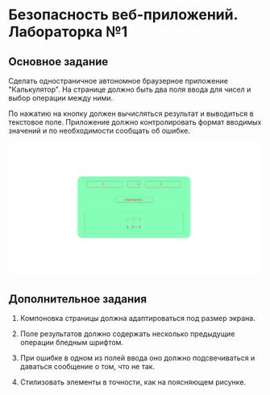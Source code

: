 # Безопасность веб-приложений. Лабораторка №1

## Основное задание

Сделать одностраничное автономное браузерное приложение "Калькулятор".
На странице должно быть два поля ввода для чисел и выбор операции между ними.

По нажатию на кнопку должен вычисляться результат и выводиться в текстовое поле.
Приложение должно контролировать формат вводимых значений и по необходимости сообщать об ошибке.

![image](example/preview.png)


## Дополнительное задания

1. Компоновка страницы должна адаптироваться под размер экрана.

2. Поле результатов должно содержать несколько предыдущие операции бледным шрифтом.

3. При ошибке в одном из полей ввода оно должно подсвечиваться и даваться сообщение о том, что не так.

4. Стилизовать элементы в точности, как на поясняющем рисунке.



